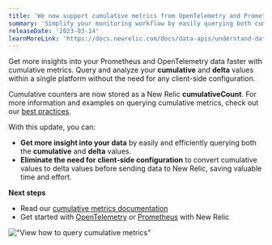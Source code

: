 ```yaml
---
title: 'We now support cumulative metrics from OpenTelemetry and Prometheus'
summary: 'Simplify your monitoring workflow by easily querying both cumulative and delta metrics, without the need for client-side configuration.' 
releaseDate: '2023-03-14'
learnMoreLink: 'https://docs.newrelic.com/docs/data-apis/understand-data/metric-data/cumulative-metrics/' 
---
```


Get more insights into your Prometheus and OpenTelemetry data faster with cumulative metrics. Query and analyze your **cumulative** and **delta** values within a single platform without the need for any client-side configuration.

Cumulative counters are now stored as a New Relic **cumulativeCount**. For more information and examples on querying cumulative metrics, check out our [best practices](https://docs.newrelic.com/docs/more-integrations/open-source-telemetry-integrations/opentelemetry/best-practices/opentelemetry-best-practices-metrics/#query).

With this update, you can:
* **Get more insight into your data** by easily and efficiently querying both the **cumulative** and **delta** values. 
* **Eliminate the need for client-side configuration** to convert cumulative values to delta values before sending data to New Relic, saving valuable time and effort. 

**Next steps**

* Read our [cumulative metrics documentation](https://docs.newrelic.com/docs/data-apis/understand-data/metric-data/cumulative-metrics/) 
* Get started with [OpenTelemetry](https://docs.newrelic.com/docs/more-integrations/open-source-telemetry-integrations/opentelemetry/opentelemetry-introduction/) or [Prometheus](https://docs.newrelic.com/docs/infrastructure/prometheus-integrations/get-started/send-prometheus-metric-data-new-relic/) with New Relic

!["View how to query cumulative metrics"](./images/cumulative-metrics-query "Image showing how to query cumulative metrics")
